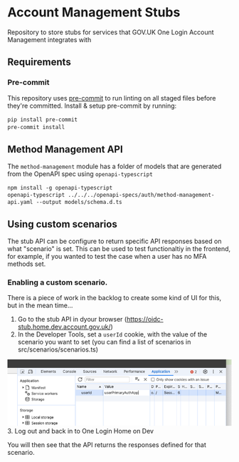 # Account Management Stubs

Repository to store stubs for services that GOV.UK One Login Account Management integrates with

## Requirements

### Pre-commit

This repository uses [pre-commit](https://pre-commit.com/) to run linting on all staged files before they're committed.
Install & setup pre-commit by running:

```bash
pip install pre-commit
pre-commit install
```

## Method Management API

The `method-management` module has a folder of models that are generated from the OpenAPI spec using `openapi-typescript`

```shell
npm install -g openapi-typescript
openapi-typescript ../../../openapi-specs/auth/method-management-api.yaml --output models/schema.d.ts
```

## Using custom scenarios

The stub API can be configure to return specific API responses based on what "scenario" is set. This can be used to test functionaltiy in the frontend, for example, if you wanted to test the case when a user has no MFA methods set.

### Enabling a custom scenario.

There is a piece of work in the backlog to create some kind of UI for this, but in the mean time...

1. Go to the stub API in dyour browser (https://oidc-stub.home.dev.account.gov.uk/)
2. In the Developer Tools, set a `userId` cookie, with the value of the scenario you want to set (you can find a list of scenarios in src/scenarios/scenarios.ts)

![](docs/set-scenario.png)
3. Log out and back in to One Login Home on Dev

You will then see that the API returns the responses defined for that scenario.